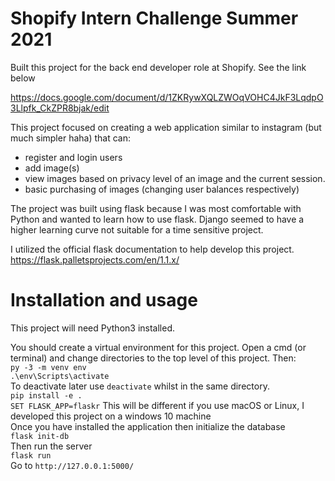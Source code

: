 # Shopify Intern Challenge Summer 2021
Built this project for the back end developer role at Shopify. See the link below

https://docs.google.com/document/d/1ZKRywXQLZWOqVOHC4JkF3LqdpO3Llpfk_CkZPR8bjak/edit

This project focused on creating a web application similar to instagram (but much simpler haha) that can:
- register and login users
- add image(s)
- view images based on privacy level of an image and the current session.
- basic purchasing of images (changing user balances respectively)

The project was built using flask because I was most comfortable with Python and wanted to learn how to use flask. Django seemed to have a higher learning curve not suitable for a time sensitive project.

I utilized the official flask documentation to help develop this project. https://flask.palletsprojects.com/en/1.1.x/

# Installation and usage
This project will need Python3 installed.

You should create a virtual environment for this project. 
Open a cmd (or terminal) and change directories to the top level of this project. Then:\
`py -3 -m venv env`\
`.\env\Scripts\activate`\
To deactivate later use `deactivate` whilst in the same directory.\
`pip install -e .`\
`SET FLASK_APP=flaskr` This will be different if you use macOS or Linux, I developed this project on a windows 10 machine\
Once you have installed the application then initialize the database\
`flask init-db`\
Then run the server\
`flask run`\
Go to `http://127.0.0.1:5000/`
